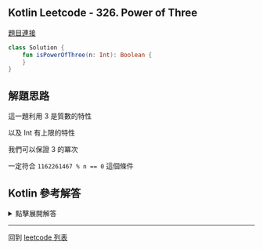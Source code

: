 ## Kotlin Leetcode - 326. Power of Three

[題目連接](https://leetcode.com/problems/power-of-three/)

```kotlin
class Solution {
    fun isPowerOfThree(n: Int): Boolean {
    }
}
```

## 解題思路

這一題利用 3 是質數的特性

以及 Int 有上限的特性

我們可以保證 3 的冪次

一定符合 `1162261467 % n == 0` 這個條件

## Kotlin 參考解答


<details>
  <summary>點擊展開解答</summary>


```kotlin
class Solution {
    fun isPowerOfThree(n: Int): Boolean {
        if (n <= 0) {
            return false
        }
        return 1162261467 % n == 0
    }
}
```

或者可以利用 `when` 縮減成單個表達式

```kotlin
class Solution {
    fun isPowerOfThree(n: Int) = when {
        n <= 0 -> false
        else -> 1162261467 % n == 0
    }
}
```

</details>
  
------

回到 [leetcode 列表](index.md)
